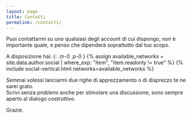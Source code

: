 ```yaml
---
layout: page
title: Contatti
permalink: /contatti/
---
```


Puoi contattarmi su uno qualsiasi degli account di cui dispongo, non è importante quale, e penso che dipenderà soprattutto dal tuo scopo.

A disposizione hai:
{: .m-0 .p-0 }
{% assign available_networks = site.data.author.social | where_exp: "item", "item.readonly != true" %}
{% include social-vertical.html networks=available_networks %}

Semmai volessi lanciarmi due righe di apprezzamento o di disprezzo te ne sarei grato.  
Scrivi senza problemi anche per stimolare una discussione, sono sempre aperto al dialogo costruttivo.

Grazie.
